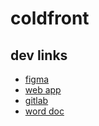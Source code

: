 # coldfront

## dev links
* [figma](https://www.figma.com/file/4YKSRrpRrl1zPKPdj4LwZT/UI%2FUX-Ideation?node-id=0%3A1&t=QFcSGKBKnQz8KMkr-0)
* [web app](https://coldfrontanalytics.web.app/)
* [gitlab](https://git.uark.edu/mstang/coldfront/-/wikis/home)
* [word doc](https://uark-my.sharepoint.com/:w:/g/personal/rmt019_uark_edu/EVeCtVPPRJJDtaBKlcYxSmUBnxIZ3L3mNdHZM-Ge21Szww?e=4%3AwKx2CP&at=9)
